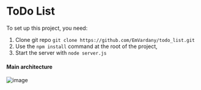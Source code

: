 # ToDo List

To set up this project, you need:
1. Сlone git repo `git clone https://github.com/EmVardany/todo_list.git`
2. Use the `npm install` command at the root of the project, 
3. Start the server with `node server.js`

#### Main architecture

![image](https://user-images.githubusercontent.com/61315952/165395636-cf686ea8-52ec-4c3e-803a-582e7f4a2760.png)
